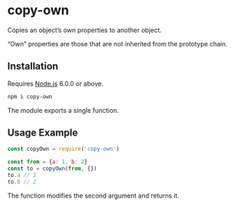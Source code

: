 # copy-own

Copies an object’s own properties to another object.

“Own” properties are those that are not inherited from the prototype chain.

## Installation

Requires [Node.js](https://nodejs.org/) 6.0.0 or above.

```bash
npm i copy-own
```

The module exports a single function.

## Usage Example

```javascript
const copyOwn = require('copy-own')

const from = {a: 1, b: 2}
const to = copyOwn(from, {})
to.a // 1
to.b // 2
```

The function modifies the second argument and returns it.
